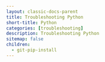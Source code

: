 ```yaml
---
layout: classic-docs-parent
title: Troubleshooting Python
short-title: Python
categories: [troubleshooting]
description: Troubleshooting Python
sitemap: false
children:
  - git-pip-install
---
```


